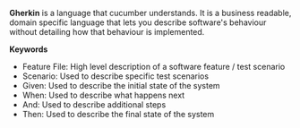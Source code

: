 **Gherkin** is a language that cucumber understands. It is a business readable, domain specific language that lets you describe 
software's behaviour without detailing how that behaviour is implemented.

**Keywords**
- Feature File: High level description of a software feature / test scenario
- Scenario: Used to describe specific test scenarios
- Given: Used to describe the initial state of the system
- When: Used to describe what happens next
- And: Used to describe additional steps
- Then: Used to describe the final state of the system
